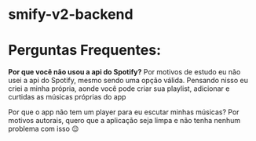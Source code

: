 # smify-v2-backend

<h1>Perguntas Frequentes:</h1>
<p><strong>Por que você não usou a api do Spotify?</strong> Por motivos de estudo eu não usei a api do Spotify, mesmo sendo uma opção válida. Pensando nisso eu criei a minha própria, aonde você pode criar sua playlist, adicionar e curtidas as músicas próprias do app</p>
<p>Por que o app não tem um player para eu escutar minhas músicas? Por motivos autorais, quero que a aplicação seja limpa e não tenha nenhum problema com isso 😌</p>


